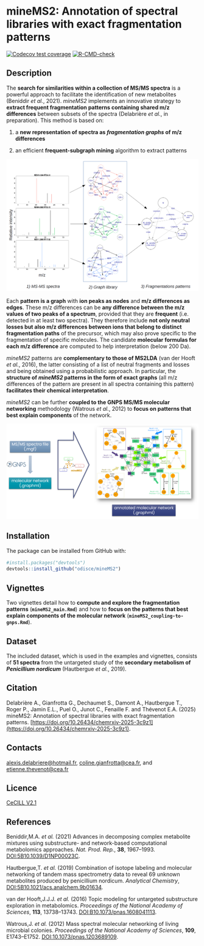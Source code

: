 # mineMS2: Annotation of spectral libraries with exact fragmentation patterns

<!-- badges: start -->

[![Codecov test coverage](https://codecov.io/gh/odisce/mineMS2/graph/badge.svg)](https://app.codecov.io/gh/odisce/mineMS2) [![R-CMD-check](https://github.com/odisce/mineMS2/actions/workflows/R-CMD-check.yaml/badge.svg)](https://github.com/odisce/mineMS2/actions/workflows/R-CMD-check.yaml)

<!-- badges: end -->

## Description

The **search for similarities within a collection of MS/MS spectra** is a powerful approach to facilitate the identification of new metabolites (Beniddir *et al.*, 2021). *mineMS2* implements an innovative strategy to **extract frequent fragmentation patterns containing shared m/z differences** between subsets of the spectra (Delabrière *et al.*, in preparation). This method is based on:

1.  a **new representation of spectra as *fragmentation graphs* of m/z differences**

2.  an efficient **frequent-subgraph mining** algorithm to extract patterns

![*Principle of the mineMS2 pattern mining approach*](vignettes/images/mineMS2_input_output.png)

Each **pattern is a graph** with **ion peaks as nodes** and **m/z differences as edges**. These m/z differences can be **any difference between the m/z values of two peaks of a spectrum**, provided that they are **frequent** (i.e. detected in at least two spectra). They therefore include **not only neutral losses but also m/z differences between ions that belong to distinct fragmentation paths** of the precursor, which may also prove specific to the fragmentation of specific molecules. The candidate **molecular formulas for each m/z difference** are computed to help interpretation (below 200 Da).

*mineMS2* patterns are **complementary to those of MS2LDA** (van der Hooft *et al.*, 2016), the latter consisting of a list of neutral fragments and losses and being obtained using a probabilistic approach. In particular, the **structure of *mineMS2* patterns in the form of exact graphs** (all m/z differences of the pattern are present in all spectra containing this pattern) **facilitates their chemical interpretation**.

*mineMS2* can be further **coupled to the GNPS MS/MS molecular networking** methodology (Watrous *et al.*, 2012) to **focus on patterns that best explain components** of the network.

![*Coupling mineMS2 to GNPS molecular networks*](vignettes/images/mineMS2_gnps_coupling.png)

## Installation

The package can be installed from GitHub with:

``` r
#install.packages("devtools")
devtools::install_github("odisce/mineMS2")
```

## Vignettes

Two vignettes detail how to **compute and explore the fragmentation patterns** (**`mineMS2_main.Rmd`**) and how to **focus on the patterns that best explain components of the molecular network** (**`mineMS2_coupling-to-gnps.Rmd`**).

## Dataset

The included dataset, which is used in the examples and vignettes, consists of **51 spectra** from the untargeted study of the **secondary metabolism of *Penicillium nordicum*** (Hautbergue *et al.*, 2019).

## Citation

Delabrière A., Gianfrotta G., Dechaumet S., Damont A., Hautbergue T., Roger P., Jamin E.L., Puel O., Junot C., Fenaille F. and Thévenot E.A. (2025) mineMS2: Annotation of spectral libraries with exact fragmentation patterns. [https://doi.org/10.26434/chemrxiv-2025-3c9z1](https://doi.org/10.26434/chemrxiv-2025-3c9z1).


## Contacts

[alexis.delabriere\@hotmail.fr](mailto:alexis.delabriere@hotmail.fr), [coline.gianfrotta\@cea.fr](mailto:coline.gianfrotta@cea.fr), and [etienne.thevenot\@cea.fr](mailto:etienne.thevenot@cea.fr)

## Licence

[CeCILL V2.1](https://cecill.info/licences/Licence_CeCILL_V2.1-en.html)

## References

Beniddir,M.A. *et al.* (2021) Advances in decomposing complex metabolite mixtures using substructure- and network-based computational metabolomics approaches. *Nat. Prod. Rep.*, **38**, 1967–1993. [DOI:5B10.1039/D1NP00023C](https://doi.org/10.1039/D1NP00023C).

Hautbergue,T. *et al.* (2019) Combination of isotope labeling and molecular networking of tandem mass spectrometry data to reveal 69 unknown metabolites produced by penicillium nordicum. *Analytical Chemistry*, [DOI:5B10.1021/acs.analchem.9b01634](https://doi.org/10.1021/acs.analchem.9b01634).

van der Hooft,J.J.J. *et al.* (2016) Topic modeling for untargeted substructure exploration in metabolomics. *Proceedings of the National Academy of Sciences*, **113**, 13738–13743. [DOI:B10.1073/pnas.1608041113](https://doi.org/10.1073/pnas.1608041113).

Watrous,J. *et al.* (2012) Mass spectral molecular networking of living microbial colonies. *Proceedings of the National Academy of Sciences*, **109**, E1743–E1752. [DOI:10.1073/pnas.1203689109](https://doi.org/10.1073/pnas.1203689109).
